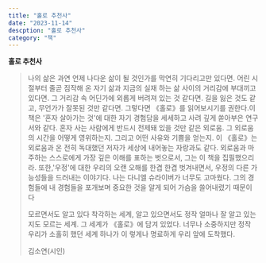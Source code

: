 ```yaml
---
title: "홀로 추천사"
date: "2023-11-14"
descption: "홀로 추천사"
category: "책"
---
```


**홀로 추천사**

>나의 삶은 과연 언제 나다운 삶이 될 것인가를 막연히 기다리고만 있다면. 어린 시절부터 줄곧 짐작해 온 자기 삶과 지금의 실재 하는 삶 사이의 거리감에 부대끼고 있다면. 그 거리감 속 어딘가에 외롭게 버려져 있는 것 같다면. 길을 잃은 것도 같고, 무언가가 잘못된 것만 같다면. 그렇다면 《홀로》를 읽어보시기를 권한다.이 책은 '혼자 살아가는 것'에 대한 자기 경험담을 세세하고 사려 깊게 쏟아부은 연구서와 같다. 혼자 사는 사람에게 반드시 전제돼 있을 것만 같은 외로움. 그 외로움의 시간을 어떻게 영위하는지. 그리고 어떤 사유와 기쁨을 얻는지. 이 《홀로》는 외로움과 온 전히 독대했던 저자가 세상에 내어놓는 자랑과도 같다. 외로움과 마주하는 스스로에게 가장 깊은 이해를 표하는 벗으로서, 그는 이 책을 집필했으리라. 또한,'우정'에 대한 우리의 오랜 오해를 한겹 한겹 벗겨내면서, 우정의 다른 가능성들을 드러내는 이야기다. 나는 다니엘 슈라이버가 너무도 고마웠다. 그의 경험들에 내 경험들을 포개보며 중요한 것을 알게 되어 가슴을 쓸어내렸기 때문이다
>
>모르면서도 알고 있다 착각하는 세계, 알고 있으면서도 정작 얼마나 잘 알고 있는지도 모르는 세계. 그 세계가 《홀로》에 담겨 있었다. 너무나 소중하지만 정작 우리가 소홀히 했던 세계 하나가 이 렇게나 명료하게 우리 앞에 도착했다.
>
>김소연(시인)